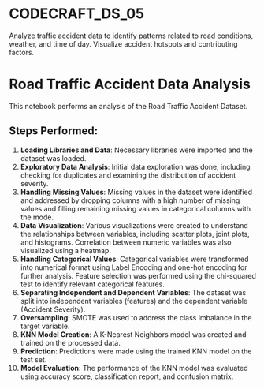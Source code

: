 # CODECRAFT_DS_05
 Analyze traffic accident data to identify patterns related to road conditions, weather, and time of day. Visualize accident hotspots and contributing factors.
 
# Road Traffic Accident Data Analysis

This notebook performs an analysis of the Road Traffic Accident Dataset.

## Steps Performed:

1.  **Loading Libraries and Data**: Necessary libraries were imported and the dataset was loaded.
2.  **Exploratory Data Analysis**: Initial data exploration was done, including checking for duplicates and examining the distribution of accident severity.
3.  **Handling Missing Values**: Missing values in the dataset were identified and addressed by dropping columns with a high number of missing values and filling remaining missing values in categorical columns with the mode.
4.  **Data Visualization**: Various visualizations were created to understand the relationships between variables, including scatter plots, joint plots, and histograms. Correlation between numeric variables was also visualized using a heatmap.
5.  **Handling Categorical Values**: Categorical variables were transformed into numerical format using Label Encoding and one-hot encoding for further analysis. Feature selection was performed using the chi-squared test to identify relevant categorical features.
6.  **Separating Independent and Dependent Variables**: The dataset was split into independent variables (features) and the dependent variable (Accident Severity).
7.  **Oversampling**: SMOTE was used to address the class imbalance in the target variable.
8.  **KNN Model Creation**: A K-Nearest Neighbors model was created and trained on the processed data.
9.  **Prediction**: Predictions were made using the trained KNN model on the test set.
10. **Model Evaluation**: The performance of the KNN model was evaluated using accuracy score, classification report, and confusion matrix.
